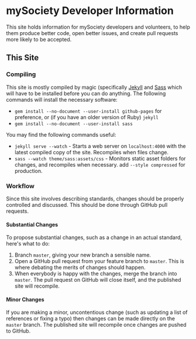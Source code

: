 # mySociety Developer Information

This site holds information for mySociety developers and volunteers, to help
them produce better code, open better issues, and create pull requests more
likely to be accepted.

## This Site

### Compiling

This site is mostly compiled by magic (specifically
[Jekyll](http://jekyllrb.com/) and [Sass](http://sass-lang.com/) which will
have to be installed before you can do anything. The following commands will
install the necessary software:

* `gem install --no-document --user-install github-pages` for preference, or
  (if you have an older version of Ruby) `jekyll`
* `gem install --no-document --user-install sass`

You may find the following commands useful:

* `jekyll serve --watch` - Starts a web server on `localhost:4000` with the
  latest compiled copy of the site. Recompiles when files change.
* `sass --watch theme/sass:assets/css` - Monitors static asset folders for changes, and recompiles
  when necessary. add `--style compressed` for production.

### Workflow

Since this site involves describing standards, changes should be properly
controlled and discussed. This should be done through GitHub pull requests.

#### Substantial Changes

To propose substantial changes, such as a change in an actual standard, here's
what to do:

1. Branch `master`, giving your new branch a sensible name.
2. Open a GitHub pull request from your feature branch to `master`. This is
   where debating the merits of changes should happen.
3. When everybody is happy with the changes, merge the branch into `master`.
   The pull request on GitHub will close itself, and the published site will
   recompile.

#### Minor Changes

If you are making a minor, uncontentious change (such as updating a list of
references or fixing a typo) then changes can be made directly on the `master`
branch. The published site will recompile once changes are pushed to GitHub.

